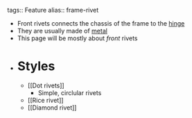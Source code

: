 tags:: Feature
alias:: frame-rivet

- Front rivets connects the chassis of the frame to the [hinge]([[Hinge]])
- They are usually made of [metal]([[Metal]])
- This page will be mostly about *front* rivets
- # Styles
	- [[Dot rivets]]
		- Simple, circlular rivets
	- [[Rice rivet]]
	- [[Diamond rivet]]